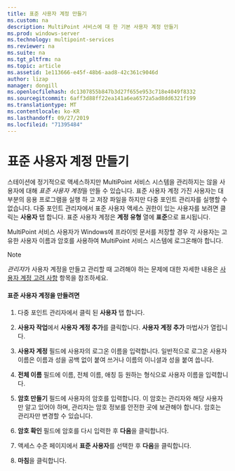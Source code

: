 ```yaml
---
title: 표준 사용자 계정 만들기
ms.custom: na
description: MultiPoint 서비스에 대 한 기본 사용자 계정 만들기
ms.prod: windows-server
ms.technology: multipoint-services
ms.reviewer: na
ms.suite: na
ms.tgt_pltfrm: na
ms.topic: article
ms.assetid: 1e113666-e45f-48b6-aad8-42c361c9046d
author: lizap
manager: dongill
ms.openlocfilehash: dc1307855b847b3d27f655e953c718e4049f8332
ms.sourcegitcommit: 6aff3d88ff22ea141a6ea6572a5ad8dd6321f199
ms.translationtype: MT
ms.contentlocale: ko-KR
ms.lasthandoff: 09/27/2019
ms.locfileid: "71395484"
---
```

# <a name="create-a-standard-user-account"></a>표준 사용자 계정 만들기
스테이션에 정기적으로 액세스하지만 MultiPoint 서비스 시스템을 관리하지는 않을 사용자에 대해 *표준 사용자 계정*을 만들 수 있습니다. 표준 사용자 계정 가진 사용자는 대부분의 응용 프로그램을 실행 하 고 저장 파일을 하지만 다중 포인트 관리자를 실행할 수 없습니다. 다중 포인트 관리자에서 표준 사용자 액세스 권한이 있는 사용자를 보려면 클릭는 **사용자** 탭 합니다. 표준 사용자 계정은 **계정 유형** 열에 **표준**으로 표시됩니다.  
  
MultiPoint 서비스 사용자가 Windows에 프라이빗 문서를 저장할 경우 각 사용자는 고유한 사용자 이름과 암호를 사용하여 MultiPoint 서비스 시스템에 로그온해야 합니다.  
  
> [!NOTE]  
> *관리자*가 사용자 계정을 만들고 관리할 때 고려해야 하는 문제에 대한 자세한 내용은 [사용자 계정 고려 사항](User-Account-Considerations.md) 항목을 참조하세요.  
  
#### <a name="to-create-a-standard-user-account"></a>표준 사용자 계정을 만들려면  
  
1.  다중 포인트 관리자에서 클릭 된 **사용자** 탭 합니다.  
  
2.  **사용자 작업**에서 **사용자 계정 추가**를 클릭합니다. **사용자 계정 추가** 마법사가 열립니다.  
  
3.  **사용자 계정** 필드에 사용자의 로그온 이름을 입력합니다. 일반적으로 로그온 사용자 이름은 이름과 성을 공백 없이 붙여 쓰거나 이름의 이니셜과 성을 붙여 씁니다.  
  
4.  **전체 이름** 필드에 이름, 전체 이름, 애칭 등 원하는 형식으로 사용자 이름을 입력합니다.  
  
5.  **암호 만들기** 필드에 사용자의 암호를 입력합니다. 이 암호는 관리자와 해당 사용자만 알고 있어야 하며, 관리자는 암호 정보를 안전한 곳에 보관해야 합니다. 암호는 관리자만 변경할 수 있습니다.  
  
6.  **암호 확인** 필드에 암호를 다시 입력한 후 **다음**을 클릭합니다.  
  
7.  액세스 수준 페이지에서 **표준 사용자**를 선택한 후 **다음**을 클릭합니다.  
  
8.  **마침**을 클릭합니다.  